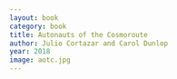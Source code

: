 ```yaml
---
layout: book
category: book
title: Autonauts of the Cosmoroute
author: Julio Cortazar and Carol Dunlop
year: 2018
image: aotc.jpg
---
```


